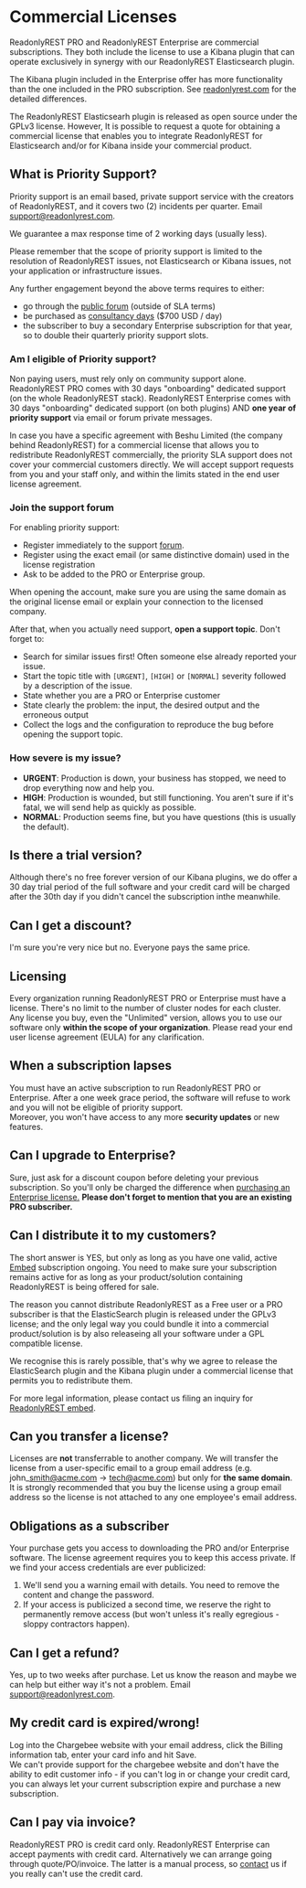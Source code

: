 # Commercial Licenses

ReadonlyREST PRO and ReadonlyREST Enterprise are commercial subscriptions. They both include the license to use a Kibana plugin that can operate exclusively in synergy with our ReadonlyREST Elasticsearch plugin.

The Kibana plugin included in the Enterprise offer has more functionality than the one included in the PRO subscription. See [readonlyrest.com](https://readonlyrest.com) for the detailed differences.

The ReadonlyREST Elasticsearh plugin is released as open source under the GPLv3 license. However, It is possible to request a quote for obtaining a commercial license that enables you to integrate ReadonlyREST for Elasticsearch and/or for Kibana inside your commercial product.

## What is Priority Support?

Priority support is an email based, private support service with the creators of ReadonlyREST, and it covers two \(2\) incidents per quarter. Email [support@readonlyrest.com](mailto:support@readonlyrest.com).

We guarantee a max response time of 2 working days \(usually less\).

Please remember that the scope of priority support is limited to the resolution of ReadonlyREST issues, not Elasticsearch or Kibana issues, not your application or infrastructure issues.

Any further engagement beyond the above terms requires to either:

* go through the [public forum](https://forum.readonlyrest.com) \(outside of SLA terms\)
* be purchased as [consultancy days](mailto:sales@readonlyrest.com?subject=ReadonlyREST%20consultancy%20required) \($700 USD / day\)
* the subscriber to buy a secondary Enterprise subscription for that year, so to double their quarterly priority support slots.

### Am I eligible of Priority support?

Non paying users, must rely only on community support alone. ReadonlyREST PRO comes with 30 days "onboarding" dedicated support \(on the whole ReadonlyREST stack\). ReadonlyREST Enterprise comes with 30 days "onboarding" dedicated support \(on both plugins\) AND **one year of priority support** via email or forum private messages.

In case you have a specific agreement with Beshu Limited \(the company behind ReadonlyREST\) for a commercial license that allows you to redistribute ReadonlyREST commercially, the priority SLA support does not cover your commercial customers directly. We will accept support requests from you and your staff only, and within the limits stated in the end user license agreement.

### Join the support forum

For enabling priority support:

* Register immediately to the support [forum](https://forum.readonlyrest.com).
* Register using the exact email \(or same distinctive domain\) used in the license registration
* Ask to be added to the PRO or Enterprise group.

When opening the account, make sure you are using the same domain as the original license email or explain your connection to the licensed company.

After that, when you actually need support, **open a support topic**. Don't forget to:

* Search for similar issues first! Often someone else already reported your issue.
* Start the topic title with `[URGENT]`, `[HIGH]` or `[NORMAL]` severity followed by a description of the issue. 
* State whether you are a PRO or Enterprise customer
* State clearly the problem: the input, the desired output and the erroneous output
* Collect the logs and the configuration to reproduce the bug before opening the support topic.

### How severe is my issue?

* **URGENT**: Production is down, your business has stopped, we need to drop everything now and help you.
* **HIGH**: Production is wounded, but still functioning. You aren't sure if it's fatal, we will send help as quickly as possible.
* **NORMAL**: Production seems fine, but you have questions \(this is usually the default\).

## Is there a trial version?

Although there's no free forever version of our Kibana plugins, we do offer a 30 day trial period of the full software and your credit card will be charged after the 30th day if you didn't cancel the subscription inthe meanwhile.

## Can I get a discount?

I'm sure you're very nice but no. Everyone pays the same price.

## Licensing

Every organization running ReadonlyREST PRO or Enterprise must have a license. There's no limit to the number of cluster nodes for each cluster. Any license you buy, even the "Unlimited" version, allows you to use our software only **within the scope of your organization**. Please read your end user license agreement \(EULA\) for any clarification.

## When a subscription lapses

You must have an active subscription to run ReadonlyREST PRO or Enterprise. After a one week grace period, the software will refuse to work and you will not be eligible of priority support.  
Moreover, you won't have access to any more **security updates** or new features.

## Can I upgrade to Enterprise?

Sure, just ask for a discount coupon before deleting your previous subscription. So you'll only be charged the difference when [purchasing an Enterprise license.](https://github.com/beshu-tech/readonlyrest-docs/tree/d77c4981b29a843fc82f89c4272fdddaab390d89/%7B%7Bbrand.base_url%7D%7D/enterprise.html) **Please don't forget to mention that you are an existing PRO subscriber.**

## Can I distribute it to my customers?

The short answer is YES, but only as long as you have one valid, active [Embed](https://readonlyrest.com/embedded/) subscription ongoing. You need to make sure your subscription remains active for as long as your product/solution containing ReadonlyREST is being offered for sale.

The reason you cannot distribute ReadonlyREST as a Free user or a PRO subscriber is that the ElasticSearch plugin is released under the GPLv3 license; and the only legal way you could bundle it into a commercial product/solution is by also releaseing all your software under a GPL compatible license.

We recognise this is rarely possible, that's why we agree to release the ElasticSearch plugin and the Kibana plugin under a commercial license that permits you to redistribute them.

For more legal information, please contact us filing an inquiry for [ReadonlyREST embed](https://readonlyrest.com/embedded/).

## Can you transfer a license?

Licenses are **not** transferrable to another company. We will transfer the license from a user-specific email to a group email address \(e.g. john\_smith@acme.com -&gt; tech@acme.com\) but only for **the same domain**. It is strongly recommended that you buy the license using a group email address so the license is not attached to any one employee's email address.

## Obligations as a subscriber

Your purchase gets you access to downloading the PRO and/or Enterprise software. The license agreement requires you to keep this access private. If we find your access credentials are ever publicized:

1. We'll send you a warning email with details.  You need to remove the content and change the password.
2. If your access is publicized a second time, we reserve the right to permanently remove access \(but won't unless it's really egregious - sloppy contractors happen\).

## Can I get a refund?

Yes, up to two weeks after purchase. Let us know the reason and maybe we can help but either way it's not a problem. Email [support@readonlyrest.com](mailto:support@readonlyrest.com?subject=ReadonlyREST%20refund%20required).

## My credit card is expired/wrong!

Log into the Chargebee website with your email address, click the Billing information tab, enter your card info and hit Save.  
We can't provide support for the chargebee website and don't have the ability to edit customer info - if you can't log in or change your credit card, you can always let your current subscription expire and purchase a new subscription.

## Can I pay via invoice?

ReadonlyREST PRO is credit card only. ReadonlyREST Enterprise can accept payments with credit card. Alternatively we can arrange going through quote/PO/invoice. The latter is a manual process, so [contact](mailto:sales@readonlyrest.com?subject=ReadonlyREST%20billing%20via%20invoice) us if you really can't use the credit card.

